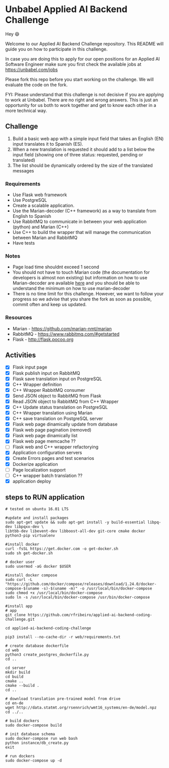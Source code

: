 # Unbabel Applied AI Backend Challenge

Hey 😄

Welcome to our Applied AI Backend Challenge repository. This README will guide you on how to participate in this challenge.

In case you are doing this to apply for our open positions for an Applied AI Software Engineer make sure you first check the available jobs at https://unbabel.com/jobs

Please fork this repo before you start working on the challenge. We will evaluate the code on the fork.

FYI: Please understand that this challenge is not decisive if you are applying to work at Unbabel. There are no right and wrong answers. This is just an opportunity for us both to work together and get to know each other in a more technical way.

## Challenge

1. Build a basic web app with a simple input field that takes an English (EN) input translates it to Spanish (ES).
2. When a new translation is requested it should add to a list below the input field (showing one of three status: requested, pending or translated)
3. The list should be dynamically ordered by the size of the translated messages

### Requirements

* Use Flask web framework
* Use PostgreSQL
* Create a scalable application.
* Use the Marian-decoder (C++ framework) as a way to translate from English to Spanish
* Use RabbitMQ to communicate in between your web application (python) and Marian (C++)
* Use C++ to build the wrapper that will manage the communication between Marian and RabbitMQ
* Have tests

### Notes

* Page load time shouldnt exceed 1 second
* You should not have to touch Marian code (the documentation for developers is almost non existing) but information on how to use Marian-decoder are available [here](https://github.com/marian-nmt/marian) and you should be able to understand the minimum on how to use marian-decoder
* There is no time limit for this challenge. However, we want to follow your progress so we advise that you share the fork as soon as possible, commit often and keep us updated. 


### Resources

* Marian - https://github.com/marian-nmt/marian
* RabbitMQ - https://www.rabbitmq.com/#getstarted
* Flask - http://flask.pocoo.org

## Activities

- [X] Flask input page
- [X] Flask publish input on RabbitMQ 
- [X] Flask save translation input on PostgreSQL 
- [X] C++ Wrapper definition
- [X] C++ Wrapper RabbitMQ consumer
- [X] Send JSON object to RabbitMQ from Flask 
- [X] Read JSON object to RabbitMQ from C++ Wrapper
- [X] C++ Update status translation on PostgreSQL
- [X] C++ Wrapper translation using Marian
- [X] C++ save translation on PostgreSQL server
- [X] Flask web page dinamically update from database
- [X] Flask web page pagination (removed)
- [X] Flask web page dinamically list
- [X] Flask web page memcache ??
- [ ] Flask web and C++ wrapper refactorying
- [X] Application configuration servers
- [X] Create Errors pages and test scenarios
- [X] Dockerize application
- [ ] Page localization support
- [ ] C++ wrapper batch translation ??
- [X] application deploy

## steps to RUN application
```
# tested on ubuntu 16.01 LTS

#update and install packages
sudo apt-get update && sudo apt-get install -y build-essential libpq-dev libpqxx-dev \
libtbb-dev libevent-dev libboost-all-dev git-core cmake docker python3-pip virtualenv

#install docker
curl -fsSL https://get.docker.com -o get-docker.sh
sudo sh get-docker.sh

# docker user 
sudo usermod -aG docker $USER

#install docker compose
sudo curl -L "https://github.com/docker/compose/releases/download/1.24.0/docker-compose-$(uname -s)-$(uname -m)" -o /usr/local/bin/docker-compose
sudo chmod +x /usr/local/bin/docker-compose
sudo ln -s /usr/local/bin/docker-compose /usr/bin/docker-compose

#install app
# app
git clone https://github.com/rfribeiro/applied-ai-backend-coding-challenge.git

cd applied-ai-backend-coding-challenge

pip3 install --no-cache-dir -r web/requirements.txt

# create database dockerfile
cd web
python3 create_postgres_dockerfile.py
cd ..

cd server
mkdir build
cd build
cmake ..
cmake --build .
cd ..

# download translation pre-trained model from drive
cd en-de
wget http://data.statmt.org/rsennrich/wmt16_systems/en-de/model.npz
cd ../..

# build dockers
sudo docker-compose build

# init database schema
sudo docker-compose run web bash
python instance/db_create.py
exit

# run dockers
sudo docker-compose up -d
```
